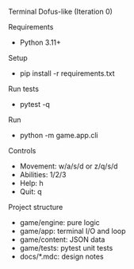Terminal Dofus-like (Iteration 0)

Requirements

- Python 3.11+

Setup

- pip install -r requirements.txt

Run tests

- pytest -q

Run

- python -m game.app.cli

Controls

- Movement: w/a/s/d or z/q/s/d
- Abilities: 1/2/3
- Help: h
- Quit: q

Project structure

- game/engine: pure logic
- game/app: terminal I/O and loop
- game/content: JSON data
- game/tests: pytest unit tests
- docs/*.mdc: design notes
